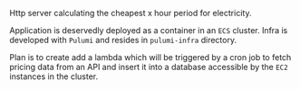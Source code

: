 Http server calculating the cheapest x hour period for electricity.

Application is deservedly deployed as a container in an `ECS` cluster.
Infra is developed with `Pulumi` and resides in `pulumi-infra` directory.

Plan is to create add a lambda which will be triggered by a cron job to fetch
pricing data from an API and insert it into a database accessible by the `EC2` instances in the cluster.
